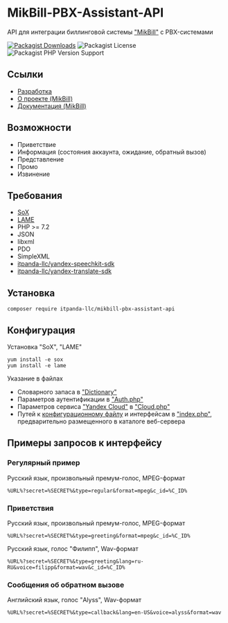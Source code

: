 # MikBill-PBX-Assistant-API

API для интеграции биллинговой системы ["MikBill"](https://mikbill.pro) с PBX-системами

[![Packagist Downloads](https://img.shields.io/packagist/dt/itpanda-llc/mikbill-pbx-assistant-api)](https://packagist.org/packages/itpanda-llc/mikbill-pbx-assistant-api/stats)
![Packagist License](https://img.shields.io/packagist/l/itpanda-llc/mikbill-pbx-assistant-api)
![Packagist PHP Version Support](https://img.shields.io/packagist/php-v/itpanda-llc/mikbill-pbx-assistant-api)

## Ссылки

* [Разработка](https://github.com/itpanda-llc)
* [О проекте (MikBill)](https://mikbill.pro)
* [Документация (MikBill)](https://wiki.mikbill.pro)

## Возможности

* Приветствие
* Информация (состояния аккаунта, ожидание, обратный вызов)
* Представление
* Промо
* Извинение

## Требования

* [SoX](http://sox.sourceforge.net/)
* [LAME](http://lame.sourceforge.net/)
* PHP >= 7.2
* JSON
* libxml
* PDO
* SimpleXML
* [itpanda-llc/yandex-speechkit-sdk](https://github.com/itpanda-llc/yandex-speechkit-sdk)
* [itpanda-llc/yandex-translate-sdk](https://github.com/itpanda-llc/yandex-translate-sdk)

## Установка

```shell script
composer require itpanda-llc/mikbill-pbx-assistant-api
```

## Конфигурация

Установка "SoX", "LAME"

```shell script
yum install -e sox
yum install -e lame
```

Указание в файлах

* Словарного запаса в ["Dictionary"](src/Dictionary)
* Параметров аутентификации в ["Auth.php"](src/Auth.php)
* Параметров сервиса ["Yandex Cloud"](https://cloud.yandex.ru) в ["Cloud.php"](src/Cloud.php)
* Путей к [конфигурационному файлу](https://wiki.mikbill.pro/billing/config_file) и интерфейсам в ["index.php"](examples/www/mikbill/admin/api/pbx/assistant/index.php), предварительно размещенного в каталоге веб-сервера

## Примеры запросов к интерфейсу

### Регулярный пример

Русский язык, произвольный премум-голос, MPEG-формат

```text
%URL%?secret=%SECRET%&type=regular&format=mpeg&c_id=%C_ID%
```

### Приветствия

Русский язык, произвольный премум-голос, MPEG-формат

```text
%URL%?secret=%SECRET%&type=greeting&format=mpeg&c_id=%C_ID%
```

Русский язык, голос "Филипп", Wav-формат

```text
%URL%?secret=%SECRET%&type=greeting&lang=ru-RU&voice=filipp&format=wav&c_id=%C_ID%
```

### Сообщения об обратном вызове

Английский язык, голос "Alyss", Wav-формат

```text
%URL%?secret=%SECRET%&type=callback&lang=en-US&voice=alyss&format=wav
```
